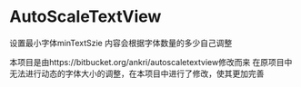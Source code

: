 # AutoScaleTextView

设置最小字体minTextSzie
内容会根据字体数量的多少自己调整

本项目是由https://bitbucket.org/ankri/autoscaletextview修改而来
在原项目中无法进行动态的字体大小的调整，在本项目中进行了修改，使其更加完善
